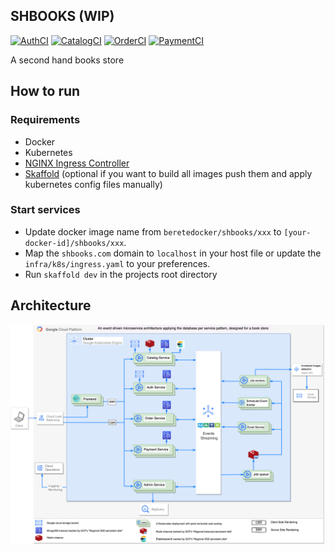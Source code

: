 ## SHBOOKS (WIP)
[![AuthCI](https://github.com/sitatec/SH-Books/actions/workflows/auth-ci.yml/badge.svg)](https://github.com/sitatec/SH-Books/actions/workflows/auth-ci.yml)
[![CatalogCI](https://github.com/sitatec/SH-Books/actions/workflows/catalog-ci.yaml/badge.svg)](https://github.com/sitatec/SH-Books/actions/workflows/catalog-ci.yml)
[![OrderCI](https://github.com/sitatec/SH-Books/actions/workflows/order-ci.yaml/badge.svg)](https://github.com/sitatec/SH-Books/actions/workflows/order-ci.yml)
[![PaymentCI](https://github.com/sitatec/SH-Books/actions/workflows/payment-ci.yaml/badge.svg)](https://github.com/sitatec/SH-Books/actions/workflows/payment-ci.yml) 

A second hand books store

## How to run

### Requirements
- Docker
- Kubernetes
- [NGINX Ingress Controller](https://kubernetes.github.io/ingress-nginx/deploy/)
- [Skaffold](https://skaffold.dev/docs/install/#standalone-binary) (optional if you want to build all images push them and apply kubernetes config files  manually)

### Start services
- Update docker image name from `beretedocker/shbooks/xxx` to `[your-docker-id]/shbooks/xxx`.
- Map the `shbooks.com` domain to `localhost` in your host file or update the `infra/k8s/ingress.yaml` to your preferences.
- Run `skaffold dev` in the projects root directory

## Architecture

![SHBOOKS architecture diagram](https://raw.githubusercontent.com/sitatec/SH-Books/master/docs/diagrams/system-architecture-v2.png)
